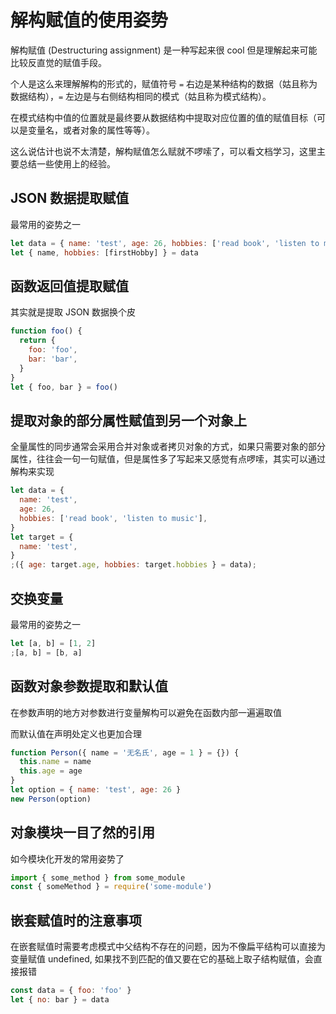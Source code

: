 # 解构赋值的使用姿势

解构赋值 (Destructuring assignment) 是一种写起来很 cool 但是理解起来可能比较反直觉的赋值手段。

个人是这么来理解解构的形式的，赋值符号 `=` 右边是某种结构的数据（姑且称为数据结构），`=` 左边是与右侧结构相同的模式（姑且称为模式结构）。

在模式结构中值的位置就是最终要从数据结构中提取对应位置的值的赋值目标（可以是变量名，或者对象的属性等等）。

这么说估计也说不太清楚，解构赋值怎么赋就不啰嗦了，可以看文档学习，这里主要总结一些使用上的经验。

## JSON 数据提取赋值

最常用的姿势之一

```js
let data = { name: 'test', age: 26, hobbies: ['read book', 'listen to music'] }
let { name, hobbies: [firstHobby] } = data
```

## 函数返回值提取赋值

其实就是提取 JSON 数据换个皮

```js
function foo() {
  return {
    foo: 'foo',
    bar: 'bar',
  }
}
let { foo, bar } = foo()
```

## 提取对象的部分属性赋值到另一个对象上

全量属性的同步通常会采用合并对象或者拷贝对象的方式，如果只需要对象的部分属性，往往会一句一句赋值，但是属性多了写起来又感觉有点啰嗦，其实可以通过解构来实现

```js
let data = {
  name: 'test',
  age: 26,
  hobbies: ['read book', 'listen to music'],
}
let target = {
  name: 'test',
}
;({ age: target.age, hobbies: target.hobbies } = data);
```

## 交换变量

最常用的姿势之一

```js
let [a, b] = [1, 2]
;[a, b] = [b, a]
```

## 函数对象参数提取和默认值

在参数声明的地方对参数进行变量解构可以避免在函数内部一遍遍取值

而默认值在声明处定义也更加合理

```js
function Person({ name = '无名氏', age = 1 } = {}) {
  this.name = name
  this.age = age
}
let option = { name: 'test', age: 26 }
new Person(option)
```

## 对象模块一目了然的引用

如今模块化开发的常用姿势了

```js
import { some_method } from some_module
const { someMethod } = require('some-module')
```

## 嵌套赋值时的注意事项

在嵌套赋值时需要考虑模式中父结构不存在的问题，因为不像扁平结构可以直接为变量赋值 undefined, 如果找不到匹配的值又要在它的基础上取子结构赋值，会直接报错

```js
const data = { foo: 'foo' }
let { no: bar } = data
```
